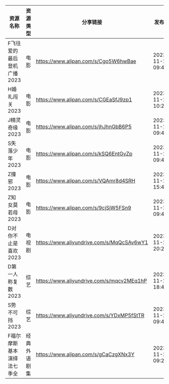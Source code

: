 | 资源名称            | 资源类型   | 分享链接                                      | 发布时间                |
| --------------- | ------ | ----------------------------------------- | ------------------- |
| F飞往爱的最后登机广播2023 | 电影     | https://www.alipan.com/s/Cgo5W6hwBae      | 2023-11-25 09:48:03 |
| H婚礼闯关2023       | 电影     | https://www.alipan.com/s/CGEaSfJ9zp1      | 2023-11-25 10:28:04 |
| J精灵奇缘2023       | 电影     | https://www.alipan.com/s/jhJhnGbB6P5      | 2023-11-25 09:48:09 |
| S失落少年2023       | 电影     | https://www.alipan.com/s/kSQ6EntGvZp      | 2023-11-25 09:48:16 |
| Z撞邪2023         | 电影     | https://www.alipan.com/s/VQAmr8d4SRH      | 2023-11-25 15:48:04 |
| Z知女莫若母2023      | 电影     | https://www.alipan.com/s/9cjSjW5FSn9      | 2023-11-25 09:48:21 |
| D对你不止是喜欢2023    | 电视剧    | https://www.aliyundrive.com/s/MqQcSAv6wY1 | 2023-11-25 20:21:06 |
| D第一人称复数2023     | 综艺     | https://www.aliyundrive.com/s/mqcv2MEq1hP | 2023-11-25 18:41:07 |
| S势不可挡2023       | 综艺     | https://www.aliyundrive.com/s/YDxMP5fStTR | 2023-11-25 09:41:04 |
| F福尔摩斯基本演绎法七季全   | 经典外语剧集 | https://www.alipan.com/s/gCaCzgXNx3Y      | 2023-11-25 09:28:04 |
